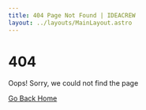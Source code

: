 ```yaml
---
title: 404 Page Not Found | IDEACREW
layout: ../layouts/MainLayout.astro
---
```


<div id="rain-container" class="relative overflow-hidden min-h-[calc(100vh-8rem)]">
  <div class="flex flex-col items-center justify-center min-h-[calc(100vh-8rem)] text-center px-4">
    <h1 class="text-[60px] font-bold text-[#3F51B5] mb-4">404</h1>
    <p class="text-xl mb-8 text-gray-600">Oops! Sorry, we could not find the page</p>
    <a href="/" class="mt-8 bg-[#3F51B5] text-white px-8 py-3 rounded-md hover:bg-[#303F9F] transition duration-300 text-lg">
      Go Back Home
    </a>
  </div>
</div>
